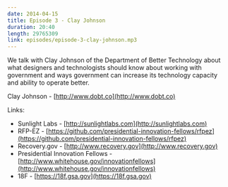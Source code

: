 ```yaml
---
date: 2014-04-15
title: Episode 3 - Clay Johnson
duration: 20:40
length: 29765309
link: episodes/episode-3-clay-johnson.mp3
---
```


We talk with Clay Johnson of the Department of Better Technology about what designers and technologists should know about working with government and ways government can increase its technology capacity and ability to operate better.

Clay Johnson - [http://www.dobt.co](http://www.dobt.co)

Links:
* Sunlight Labs - [http://sunlightlabs.com](http://sunlightlabs.com)
* RFP-EZ - [https://github.com/presidential-innovation-fellows/rfpez](https://github.com/presidential-innovation-fellows/rfpez)
* Recovery.gov - [http://www.recovery.gov](http://www.recovery.gov)
* Presidential Innovation Fellows -[http://www.whitehouse.gov/innovationfellows](http://www.whitehouse.gov/innovationfellows)
* 18F - [https://18f.gsa.gov](https://18f.gsa.gov)
